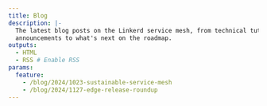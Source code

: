 ```yaml
---
title: Blog
description: |-
  The latest blog posts on the Linkerd service mesh, from technical tutorials to
  announcements to what's next on the roadmap.
outputs:
  - HTML
  - RSS # Enable RSS
params:
  feature:
    - /blog/2024/1023-sustainable-service-mesh
    - /blog/2024/1127-edge-release-roundup
---
```

